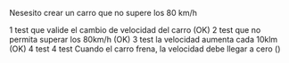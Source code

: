 Nesesito crear un carro que no supere los 80 km/h

1 test que valide el cambio de velocidad del carro (OK)
2 test que no permita superar los 80km/h (OK)
3 test la velocidad aumenta cada 10klm (OK)
4 test
4 test Cuando el carro frena, la velocidad debe llegar a cero ()